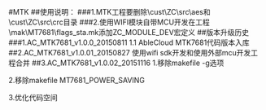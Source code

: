 #MTK
##使用说明：
###1.MTK工程要删除\cust\ZC\src\aes和\cust\ZC\src\crc目录 
###2.使用WIFI模块自带MCU开发在工程\mak\MT7681\flags_sta.mk添加ZC_MODULE_DEV宏定义
##版本升级历史
###1.AC_MTK7681_v1.0.0_20150811
1.1 AbleCloud MTK7681代码版本入库
##2.AC_MTK7681_v1.0.01_20150827
使用wifi sdk开发和使用外部mcu开发工程合并
##3.AC_MTK7681_v1.0.02_20151116
1.移除makefile -g选项

2.移除makefile MT7681_POWER_SAVING

3.优化代码空间